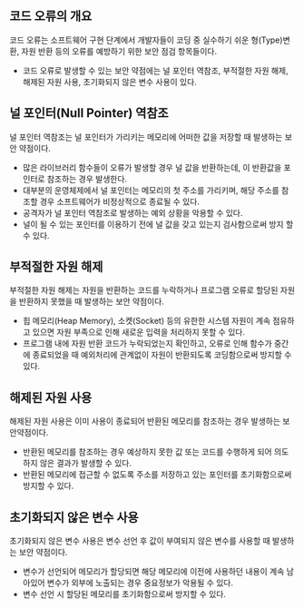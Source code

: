 ## 코드 오류의 개요

코드 오류는 소프트웨어 구현 단계에서 개발자들이 코딩 중 실수하기 쉬운 형(Type)변환, 자원 반환 등의 오류를 예방하기 위한 보안 점검 항목들이다.

- 코드 오류로 발생할 수 있는 보안 약점에는 널 포인터 역참조, 부적절한 자원 해제, 해제된 자원 사용, 초기화되지 않은 변수 사용이 있다.

## 널 포인터(Null Pointer) 역참조

널 포인터 역참조는 널 포인터가 가리키는 메모리에 어떠한 값을 저장할 때 발생하는 보안 약점이다.

- 많은 라이브러리 함수들이 오류가 발생할 경우 널 값을 반환하는데, 이 반환값을 포인터로 참조하는 경우 발생한다.
- 대부분의 운영체제에서 널 포인터는 메모리의 첫 주소를 가리키며, 해당 주소를 참조할 경우 소프트웨어가 비정상적으로 종료될 수 있다.
- 공격자가 널 포인터 역참조로 발생하는 예외 상황을 악용할 수 있다.
- 널이 될 수 있는 포인터를 이용하기 전에 널 값을 갖고 있는지 검사함으로써 방지 할 수 있다.

## 부적절한 자원 해제

부적절한 자원 해제는 자원을 반환하는 코드를 누락하거나 프로그램 오류로 할당된 자원을 반환하지 못했을 때 발생하는 보안 약점이다.

- 힙 메모리(Heap Memory), 소켓(Socket) 등의 유한한 시스템 자원이 계속 점유하고 있으면 자원 부족으로 인해 새로운 입력을 처리하지 못할 수 있다.
- 프로그램 내에 자원 반환 코드가 누락되었는지 확인하고, 오류로 인해 함수가 중간에 종료되었을 때 예외처리에 관계없이 자원이 반환되도록 코딩함으로써 방지할 수 있다.

## 해제된 자원 사용

해제된 자원 사용은 이미 사용이 종료되어 반환된 메모리를 참조하는 경우 발생하는 보안약점이다.

- 반환된 메모리를 참조하는 경우 예상하지 못한 값 또는 코드를 수행하게 되어 의도하지 않은 결과가 발생할 수 있다.
- 반환된 메모리에 접근할 수 없도록 주소를 저장하고 있는 포인터를 초기화함으로써 방지할 수 있다.

## 초기화되지 않은 변수 사용

초기화되지 않은 변수 사용은 변수 선언 후 값이 부여되지 않은 변수를 사용할 때 발생하는 보안 약점이다.

- 변수가 선언되어 메모리가 할당되면 해당 메모리에 이전에 사용하던 내용이 계속 남아있어 변수가 외부에 노출되는 경우 중요정보가 악용될 수 있다.
- 변수 선언 시 할당된 메모리를 초기화함으로써 방지할 수 있다.

